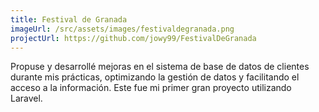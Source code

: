 ```yaml
---
title: Festival de Granada
imageUrl: /src/assets/images/festivaldegranada.png
projectUrl: https://github.com/jowy99/FestivalDeGranada
---
```

Propuse y desarrollé mejoras en el sistema de base de datos de clientes durante mis prácticas, optimizando la gestión de datos y facilitando el acceso a la información. Este fue mi primer gran proyecto utilizando Laravel.
